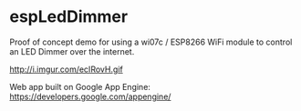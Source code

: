 espLedDimmer
============

Proof of concept demo for using a wi07c / ESP8266 WiFi module to control an LED Dimmer over the internet.  

http://i.imgur.com/ecIRovH.gif

Web app built on Google App Engine: https://developers.google.com/appengine/

